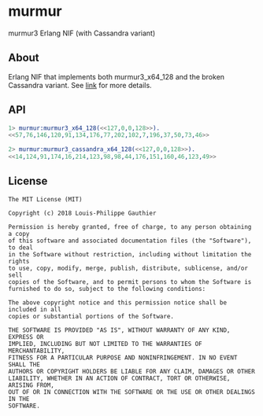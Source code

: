 # murmur

murmur3 Erlang NIF (with Cassandra variant)

## About

Erlang NIF that implements both murmur3_x64_128 and the broken Cassandra variant. See [link](https://github.com/apache/cassandra/blob/trunk/src/java/org/apache/cassandra/utils/MurmurHash.java#L28-L29git) for more details.

## API

```erlang
1> murmur:murmur3_x64_128(<<127,0,0,128>>).
<<57,76,146,120,91,134,176,77,202,102,7,196,37,50,73,46>>

2> murmur:murmur3_cassandra_x64_128(<<127,0,0,128>>).
<<14,124,91,174,16,214,123,98,98,44,176,151,160,46,123,49>>
```

## License
```license
The MIT License (MIT)

Copyright (c) 2018 Louis-Philippe Gauthier

Permission is hereby granted, free of charge, to any person obtaining a copy
of this software and associated documentation files (the "Software"), to deal
in the Software without restriction, including without limitation the rights
to use, copy, modify, merge, publish, distribute, sublicense, and/or sell
copies of the Software, and to permit persons to whom the Software is
furnished to do so, subject to the following conditions:

The above copyright notice and this permission notice shall be included in all
copies or substantial portions of the Software.

THE SOFTWARE IS PROVIDED "AS IS", WITHOUT WARRANTY OF ANY KIND, EXPRESS OR
IMPLIED, INCLUDING BUT NOT LIMITED TO THE WARRANTIES OF MERCHANTABILITY,
FITNESS FOR A PARTICULAR PURPOSE AND NONINFRINGEMENT. IN NO EVENT SHALL THE
AUTHORS OR COPYRIGHT HOLDERS BE LIABLE FOR ANY CLAIM, DAMAGES OR OTHER
LIABILITY, WHETHER IN AN ACTION OF CONTRACT, TORT OR OTHERWISE, ARISING FROM,
OUT OF OR IN CONNECTION WITH THE SOFTWARE OR THE USE OR OTHER DEALINGS IN THE
SOFTWARE.
```